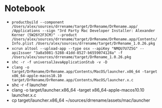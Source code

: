 #  Notebook

+ `productbuild --component /Users/alex/sources/drrename/target/DrRename/DrRename.app/ /Applications --sign "3rd Party Mac Developer Installer: Alexander Kerner (5W26Y2F3CM)" --product /Users/alex/sources/drrename/target/DrRename/DrRename.app/Contents/Info.plist /Users/alex/sources/drrename/target/DrRename_1.0.26.pkg`
+ `xcrun altool --upload-app --type osx --apiKey "NMQU7U7Z5G" --apiIssuer "3a8a5081-5288-41dd-8527-b6559074128a" -f /Users/alex/sources/drrename/target/DrRename_1.0.26.pkg`
+ `shc -r -f universalJavaApplicationStub -v -D` 
+ `clang -o target/DrRename/DrRename.app/Contents/MacOS/launcher.x86_64 -target x86_64-apple-macos10.10 target/DrRename/DrRename.app/Contents/MacOS/launcher.x.c`
+ shc -r -f launcher
+ clang -o target/launcher.x86_64 -target x86_64-apple-macos10.10 launcher.x.c 
+ cp target/launcher.x86_64 ~/sources/drrename/assets/mac/launcher